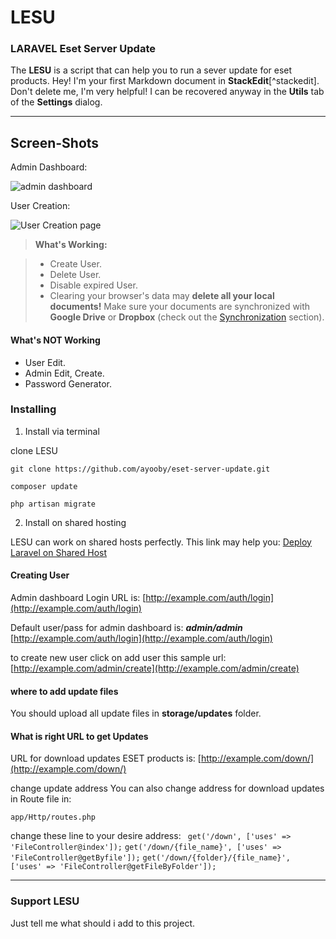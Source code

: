 LESU 
===================
### LARAVEL Eset Server Update ###
The **LESU** is a script that can help you to run a sever update for eset products.
Hey! I'm your first Markdown document in **StackEdit**[^stackedit]. Don't delete me, I'm very helpful! I can be recovered anyway in the **Utils** tab of the <i class="icon-cog"></i> **Settings** dialog.

----------


Screen-Shots
-------------

Admin Dashboard:

![admin dashboard](https://github.com/ayooby/nod32-server-update/blob/master/public/asset/admin-panel.png?raw=true)

User Creation:

![User Creation page](https://github.com/ayooby/nod32-server-update/blob/master/public/asset/user-creation.png?raw=true)

> **What's Working:**

> - Create User.
> - Delete User.
> - Disable expired User.
> - Clearing your browser's data may **delete all your local documents!** Make sure your documents are synchronized with **Google Drive** or **Dropbox** (check out the [<i class="icon-refresh"></i> Synchronization](#synchronization) section).

#### <i class="icon-info"></i> What's NOT Working

 - User Edit.
 - Admin Edit, Create.
 - Password Generator.




### <i class="icon-hdd"></i> **Installing**

 1. Install via terminal
 
 clone LESU

 `git clone https://github.com/ayooby/eset-server-update.git`
 
   `composer update`
   

   `php artisan migrate`

 2. Install on shared hosting
 
LESU can work on shared hosts perfectly.
This link may help you:
[Deploy Laravel on Shared Host](http://blog.kongnir.com/2015/09/25/setting-up-laravel-5-on-shared-hosting-server/)


#### <i class="icon-pencil"></i> Creating User

Admin dashboard Login URL is:
[http://example.com/auth/login](http://example.com/auth/login)

Default user/pass for admin dashboard is:  ***admin/admin***
[http://example.com/auth/login](http://example.com/auth/login)

to create new user click on add user this sample url:
[http://example.com/admin/create](http://example.com/admin/create)


#### <i class="icon-hdd"></i> where to add update files

You should upload all update files in
 **storage/updates** 
 folder.

#### <i class="icon-hdd"></i> What is right URL to get Updates

URL for download updates ESET products is:
[http://example.com/down/](http://example.com/down/)

<i class="icon-info"></i> change update address
You can also change address for download updates in Route file in:

`app/Http/routes.php`

change these line to your desire address:
` get('/down', ['uses' => 'FileController@index']);`
  `get('/down/{file_name}', ['uses' => 'FileController@getByfile']);`
  `get('/down/{folder}/{file_name}', ['uses' => 'FileController@getFileByFolder']); `



----------



### Support LESU

Just tell me what should i add to this project.


